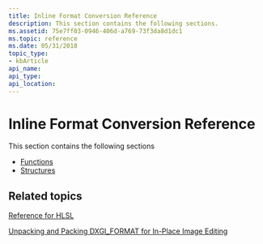 ```yaml
---
title: Inline Format Conversion Reference
description: This section contains the following sections.
ms.assetid: 75e7ff03-0946-406d-a769-73f3da8d1dc1
ms.topic: reference
ms.date: 05/31/2018
topic_type: 
- kbArticle
api_name: 
api_type: 
api_location: 
---
```


# Inline Format Conversion Reference

This section contains the following sections

-   [Functions](format-conversion-functions.md)
-   [Structures](format-conversion-structures.md)

## Related topics

<dl> <dt>

[Reference for HLSL](dx-graphics-hlsl-reference.md)
</dt> <dt>

[Unpacking and Packing DXGI\_FORMAT for In-Place Image Editing](dx-graphics-hlsl-unpacking-packing-dxgi-format.md)
</dt> </dl>

 

 




